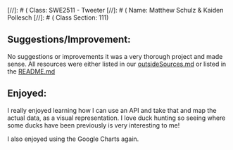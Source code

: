 [//]: # (    Class: SWE2511 - Tweeter
[//]: # (	Name: Matthew Schulz & Kaiden Pollesch
[//]: # (	Class Section: 111)

## Suggestions/Improvement:

No suggestions or improvements it was a very thorough project and made sense.
All resources were either listed in our [outsideSources.md](outsideSources.md) or listed in the [README.md](README.md)
## Enjoyed:

I really enjoyed learning how I can use an API and take that and map the actual data, as a visual representation. I love duck hunting so seeing where some ducks have been previously is very interesting to me!

I also enjoyed using the Google Charts again.